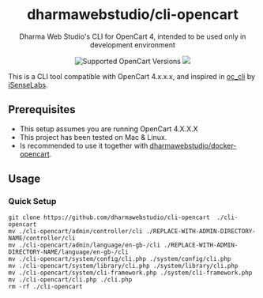 <h1 align="center">dharmawebstudio/cli-opencart</h1>
<div align="center">
  <p>Dharma Web Studio's CLI for OpenCart 4, intended to be used only in development environment</p>
  <img src="https://img.shields.io/badge/opencart-4.0.1.1-blue" alt="Supported OpenCart Versions" />
  <a href="https://opensource.org/licenses/MIT" target="_blank"><img src="https://img.shields.io/badge/license-MIT-blue.svg" /></a>
</div>

This is a CLI tool compatible with OpenCart 4.x.x.x, and inspired in [oc_cli](https://github.com/iSenseLabs/oc_cli) by [iSenseLabs](https://isenselabs.com/).

## Prerequisites

- This setup assumes you are running OpenCart 4.X.X.X
- This project has been tested on Mac & Linux.
- Is recommended to use it together with [dharmawebstudio/docker-opencart](https://github.com/dharmawebstudio/docker-opencart).

## Usage

### Quick Setup

```
git clone https://github.com/dharmawebstudio/cli-opencart  ./cli-opencart
mv ./cli-opencart/admin/controller/cli ./REPLACE-WITH-ADMIN-DIRECTORY-NAME/controller/cli
mv ./cli-opencart/admin/language/en-gb-/cli ./REPLACE-WITH-ADMIN-DIRECTORY-NAME/language/en-gb-/cli
mv ./cli-opencart/system/config/cli.php ./system/config/cli.php
mv ./cli-opencart/system/library/cli.php ./system/library/cli.php
mv ./cli-opencart/system/cli-framework.php ./system/cli-framework.php
mv ./cli-opencart/cli.php ./cli.php
rm -rf ./cli-opencart
```
